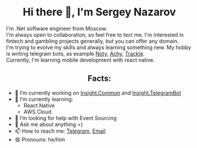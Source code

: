 <h1 align="center">Hi there 👋, I'm Sergey Nazarov</h1>

I'm .Net software engineer from Moscow.  
I'm always open to collaboration, so feel free to text me. I'm interested in fintech and gambling projects generally, but you can offer any domain.  
I'm trying to evolve my skills and always learning something new. My hobby is writing telegram bots, as example [Noty](https://t.me/N8tyBot), [Achy](https://t.me/RealAchyBot), [Trackle](https://t.me/TrackleBot).  
Currently, I'm learning mobile development with react native.

<h2 align="center">Facts:</h2>

- 🔭 I’m currently working on [Insight.Common](https://github.com/InsightAppDev/Insight.Common/tree/master/src) and [Insight.TelegramBot](https://github.com/InsightAppDev/Insight.TelegramBot)
- 🌱 I’m currently learning:
  - React Native
  - AWS Cloud
- 🤔 I’m looking for help with Event Sourcing
- 💬 Ask me about anything =)
- 📫 How to reach me: [Telegram](https://t.me/sanzarov), [Email](insight.appdev@gmail.com)
- 😄 Pronouns: he/him
<!-- ⚡ Fun fact: ...-->
<!-- 👯 I’m looking to collaborate on  -->
